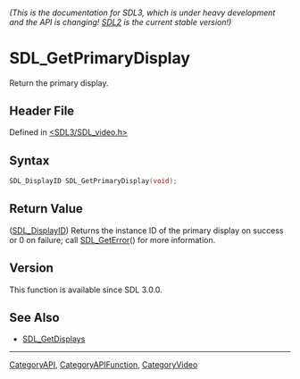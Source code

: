 ###### (This is the documentation for SDL3, which is under heavy development and the API is changing! [SDL2](https://wiki.libsdl.org/SDL2/) is the current stable version!)
# SDL_GetPrimaryDisplay

Return the primary display.

## Header File

Defined in [<SDL3/SDL_video.h>](https://github.com/libsdl-org/SDL/blob/main/include/SDL3/SDL_video.h)

## Syntax

```c
SDL_DisplayID SDL_GetPrimaryDisplay(void);
```

## Return Value

([SDL_DisplayID](SDL_DisplayID)) Returns the instance ID of the primary
display on success or 0 on failure; call [SDL_GetError](SDL_GetError)() for
more information.

## Version

This function is available since SDL 3.0.0.

## See Also

- [SDL_GetDisplays](SDL_GetDisplays)

----
[CategoryAPI](CategoryAPI), [CategoryAPIFunction](CategoryAPIFunction), [CategoryVideo](CategoryVideo)


